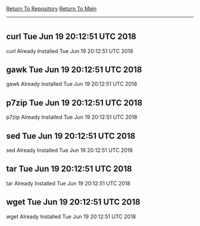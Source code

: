 [Return To Repository](https://github.com/deathbybandaid/piholeparser/)
[Return To Main](https://github.com/deathbybandaid/piholeparser/blob/master/RecentRunLogs/Mainlog.md)
____________________________________
# 
## curl Tue Jun 19 20:12:51 UTC 2018
curl Already Installed Tue Jun 19 20:12:51 UTC 2018
## gawk Tue Jun 19 20:12:51 UTC 2018
gawk Already Installed Tue Jun 19 20:12:51 UTC 2018
## p7zip Tue Jun 19 20:12:51 UTC 2018
p7zip Already Installed Tue Jun 19 20:12:51 UTC 2018
## sed Tue Jun 19 20:12:51 UTC 2018
sed Already Installed Tue Jun 19 20:12:51 UTC 2018
## tar Tue Jun 19 20:12:51 UTC 2018
tar Already Installed Tue Jun 19 20:12:51 UTC 2018
## wget Tue Jun 19 20:12:51 UTC 2018
wget Already Installed Tue Jun 19 20:12:51 UTC 2018

